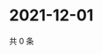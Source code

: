 # 2021-12-01

共 0 条

<!-- BEGIN WEIBO -->
<!-- 最后更新时间 Wed Dec 01 2021 22:00:56 GMT+0800 (China Standard Time) -->

<!-- END WEIBO -->
